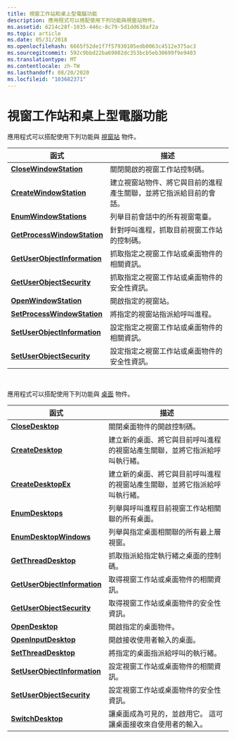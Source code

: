 ```yaml
---
title: 視窗工作站和桌上型電腦功能
description: 應用程式可以搭配使用下列功能與視窗站物件。
ms.assetid: 6214c28f-1035-446c-8c79-5d1dd638af2a
ms.topic: article
ms.date: 05/31/2018
ms.openlocfilehash: 6665f52de1f7f57930105edb0063c4512e375ac3
ms.sourcegitcommit: 592c9bbd22ba69802dc353bcb5eb30699f9e9403
ms.translationtype: MT
ms.contentlocale: zh-TW
ms.lasthandoff: 08/20/2020
ms.locfileid: "103682371"
---
```

# <a name="window-station-and-desktop-functions"></a>視窗工作站和桌上型電腦功能

應用程式可以搭配使用下列功能與 [視窗站](window-stations.md) 物件。



| 函式                                                     | 描述                                                                                                     |
|--------------------------------------------------------------|-----------------------------------------------------------------------------------------------------------------|
| [**CloseWindowStation**](/windows/win32/api/winuser/nf-winuser-closewindowstation)             | 關閉開啟的視窗工作站控制碼。                                                                           |
| [**CreateWindowStation**](/windows/win32/api/winuser/nf-winuser-createwindowstationa)           | 建立視窗站物件、將它與目前的進程產生關聯，並將它指派給目前的會話。 |
| [**EnumWindowStations**](/windows/win32/api/winuser/nf-winuser-enumwindowstationsa)             | 列舉目前會話中的所有視窗電臺。                                                          |
| [**GetProcessWindowStation**](/windows/win32/api/winuser/nf-winuser-getprocesswindowstation)   | 針對呼叫進程，抓取目前視窗工作站的控制碼。                                       |
| [**GetUserObjectInformation**](/windows/win32/api/winuser/nf-winuser-getuserobjectinformationa) | 抓取指定之視窗工作站或桌面物件的相關資訊。                                     |
| [**GetUserObjectSecurity**](/windows/desktop/api/winuser/nf-winuser-getuserobjectsecurity)  | 抓取指定之視窗工作站或桌面物件的安全性資訊。                              |
| [**OpenWindowStation**](/windows/win32/api/winuser/nf-winuser-openwindowstationa)               | 開啟指定的視窗站。                                                                             |
| [**SetProcessWindowStation**](/windows/win32/api/winuser/nf-winuser-setprocesswindowstation)   | 將指定的視窗站指派給呼叫進程。                                                    |
| [**SetUserObjectInformation**](/windows/win32/api/winuser/nf-winuser-setuserobjectinformationa) | 設定指定之視窗工作站或桌面物件的相關資訊。                                          |
| [**SetUserObjectSecurity**](/windows/desktop/api/winuser/nf-winuser-setuserobjectsecurity)  | 設定指定之視窗工作站或桌面物件的安全性資訊。                                   |



 

應用程式可以搭配使用下列功能與 [桌面](desktops.md) 物件。



| 函式                                                     | 描述                                                                                                                        |
|--------------------------------------------------------------|------------------------------------------------------------------------------------------------------------------------------------|
| [**CloseDesktop**](/windows/win32/api/winuser/nf-winuser-closedesktop)                         | 關閉桌面物件的開啟控制碼。                                                                                         |
| [**CreateDesktop**](/windows/win32/api/winuser/nf-winuser-createdesktopa)                       | 建立新的桌面、將它與目前呼叫進程的視窗站產生關聯，並將它指派給呼叫執行緒。 |
| [**CreateDesktopEx**](/windows/win32/api/winuser/nf-winuser-createdesktopexa)                   | 建立新的桌面、將它與目前呼叫進程的視窗站產生關聯，並將它指派給呼叫執行緒。 |
| [**EnumDesktops**](/windows/win32/api/winuser/nf-winuser-enumdesktopsa)                         | 列舉與呼叫進程目前視窗工作站相關聯的所有桌面。                                         |
| [**EnumDesktopWindows**](/windows/win32/api/winuser/nf-winuser-enumdesktopwindows)             | 列舉與指定桌面相關聯的所有最上層視窗。                                                            |
| [**GetThreadDesktop**](/windows/win32/api/winuser/nf-winuser-getthreaddesktop)                 | 抓取指派給指定執行緒之桌面的控制碼。                                                                |
| [**GetUserObjectInformation**](/windows/win32/api/winuser/nf-winuser-getuserobjectinformationa) | 取得視窗工作站或桌面物件的相關資訊。                                                                         |
| [**GetUserObjectSecurity**](/windows/desktop/api/winuser/nf-winuser-getuserobjectsecurity)  | 取得視窗工作站或桌面物件的安全性資訊。                                                                  |
| [**OpenDesktop**](/windows/win32/api/winuser/nf-winuser-opendesktopa)                           | 開啟指定的桌面物件。                                                                                                |
| [**OpenInputDesktop**](/windows/win32/api/winuser/nf-winuser-openinputdesktop)                 | 開啟接收使用者輸入的桌面。                                                                                        |
| [**SetThreadDesktop**](/windows/win32/api/winuser/nf-winuser-setthreaddesktop)                 | 將指定的桌面指派給呼叫的執行緒。                                                                               |
| [**SetUserObjectInformation**](/windows/win32/api/winuser/nf-winuser-setuserobjectinformationa) | 設定視窗工作站或桌面物件的相關資訊。                                                                         |
| [**SetUserObjectSecurity**](/windows/desktop/api/winuser/nf-winuser-setuserobjectsecurity)  | 設定視窗工作站或桌面物件的安全性資訊。                                                                  |
| [**SwitchDesktop**](/windows/win32/api/winuser/nf-winuser-switchdesktop)                       | 讓桌面成為可見的，並啟用它。 這可讓桌面接收來自使用者的輸入。                                 |



 

 

 